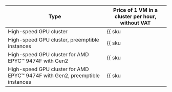 | Type | Price of 1 VM in a cluster per hour, without VAT |
--- | ---
| High-speed GPU cluster | {{ sku|USD|compute_gpu.vm.gpu.infiniband.ic|string }} |
| High-speed GPU cluster, preemptible instances | {{ sku|USD|compute_gpu.vm.gpu.infiniband.ic.preemptible|string }} |
| High-speed GPU cluster for AMD EPYC™ 9474F with Gen2 | {{ sku|USD|compute_gpu.vm.gpu.infiniband.ic_v3i|string }} |
| High-speed GPU cluster for AMD EPYC™ 9474F with Gen2, preemptible instances | {{ sku|USD|compute_gpu.vm.gpu.infiniband.ic_v3i.preemptible|string }} |